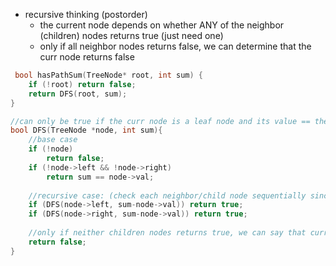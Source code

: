 - recursive thinking (postorder)
    - the current node depends on whether ANY of the neighbor (children) nodes returns true (just need one)
    - only if all neighbor nodes returns false, we can determine that the curr node returns false

```cpp
 bool hasPathSum(TreeNode* root, int sum) {
    if (!root) return false;
    return DFS(root, sum);
}

//can only be true if the curr node is a leaf node and its value == the remaining value from the target
bool DFS(TreeNode *node, int sum){
    //base case
    if (!node) 
        return false;
    if (!node->left && !node->right)
        return sum == node->val;
    
    //recursive case: (check each neighbor/child node sequentially since just need 1 to return true)
    if (DFS(node->left, sum-node->val)) return true;
    if (DFS(node->right, sum-node->val)) return true;
    
    //only if neither children nodes returns true, we can say that curr node returns false
    return false;
}
```
